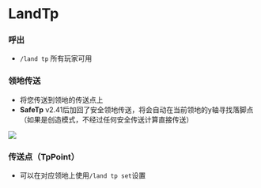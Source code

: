 # LandTp

### 呼出
 - `/land tp` 所有玩家可用

### 领地传送
 - 将您传送到领地的传送点上
 - **SafeTp** v2.41后加回了安全领地传送，将会自动在当前领地的y轴寻找落脚点（如果是创造模式，不经过任何安全传送计算直接传送）

![](https://i.loli.net/2021/07/02/XjQDFtq16K8z4Bu.png)

### 传送点（TpPoint）
 - 可以在对应领地上使用`/land tp set`设置